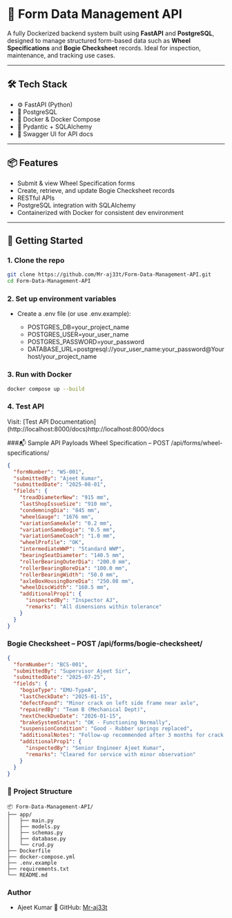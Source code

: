 # 🚀 Form Data Management API

A fully Dockerized backend system built using **FastAPI** and **PostgreSQL**, designed to manage structured form-based data such as **Wheel Specifications** and **Bogie Checksheet** records. Ideal for inspection, maintenance, and tracking use cases.

---

## 🛠️ Tech Stack

- ⚙️ FastAPI (Python)
- 🐘 PostgreSQL
- 🐳 Docker & Docker Compose
- 🔐 Pydantic + SQLAlchemy
- 🧪 Swagger UI for API docs

---

## 📦 Features

- Submit & view Wheel Specification forms
- Create, retrieve, and update Bogie Checksheet records
- RESTful APIs
- PostgreSQL integration with SQLAlchemy
- Containerized with Docker for consistent dev environment

---

## 🔧 Getting Started

### 1. Clone the repo

```bash
git clone https://github.com/Mr-aj33t/Form-Data-Management-API.git
cd Form-Data-Management-API
```
### 2. Set up environment variables

  - Create a .env file (or use .env.example):

    - POSTGRES_DB=your_project_name
    - POSTGRES_USER=your_user_name
    - POSTGRES_PASSWORD=your_password
    - DATABASE_URL=postgresql://your_user_name:your_password@Yourhost/your_project_name
 

### 3. Run with Docker
```bash
docker compose up --build
```
### 4. Test API
Visit:
[Test API Documentation] (http://localhost:8000/docs)http://localhost:8000/docs


###📬 Sample API Payloads
Wheel Specification – POST /api/forms/wheel-specifications/
```json
{
  "formNumber": "WS-001",
  "submittedBy": "Ajeet Kumar",
  "submittedDate": "2025-08-01",
  "fields": {
    "treadDiameterNew": "915 mm",
    "lastShopIssueSize": "910 mm",
    "condemningDia": "845 mm",
    "wheelGauge": "1676 mm",
    "variationSameAxle": "0.2 mm",
    "variationSameBogie": "0.5 mm",
    "variationSameCoach": "1.0 mm",
    "wheelProfile": "OK",
    "intermediateWWP": "Standard WWP",
    "bearingSeatDiameter": "140.5 mm",
    "rollerBearingOuterDia": "200.0 mm",
    "rollerBearingBoreDia": "100.0 mm",
    "rollerBearingWidth": "50.0 mm",
    "axleBoxHousingBoreDia": "250.08 mm",
    "wheelDiscWidth": "160.5 mm",
    "additionalProp1": {
      "inspectedBy": "Inspector AJ",
      "remarks": "All dimensions within tolerance"
    }
  }
}
```

### Bogie Checksheet – POST /api/forms/bogie-checksheet/
```json
{
  "formNumber": "BCS-001",
  "submittedBy": "Supervisor Ajeet Sir",
  "submittedDate": "2025-07-25",
  "fields": {
    "bogieType": "EMU-TypeA",
    "lastCheckDate": "2025-01-15",
    "defectFound": "Minor crack on left side frame near axle",
    "repairedBy": "Team B (Mechanical Dept)",
    "nextCheckDueDate": "2026-01-15",
    "brakeSystemStatus": "OK - Functioning Normally",
    "suspensionCondition": "Good - Rubber springs replaced",
    "additionalNotes": "Follow-up recommended after 3 months for crack inspection.",
    "additionalProp1": {
      "inspectedBy": "Senior Engineer Ajeet Kumar",
      "remarks": "Cleared for service with minor observation"
    }
  }
}
```
### 📁 Project Structure
```
📦 Form-Data-Management-API/
├── app/
│   ├── main.py
│   ├── models.py
│   ├── schemas.py
│   ├── database.py
│   └── crud.py
├── Dockerfile
├── docker-compose.yml
├── .env.example
├── requirements.txt
└── README.md
```
### Author
  - Ajeet Kumar
🔗 GitHub: [Mr-aj33t](https://github.com/Mr-aj33)
